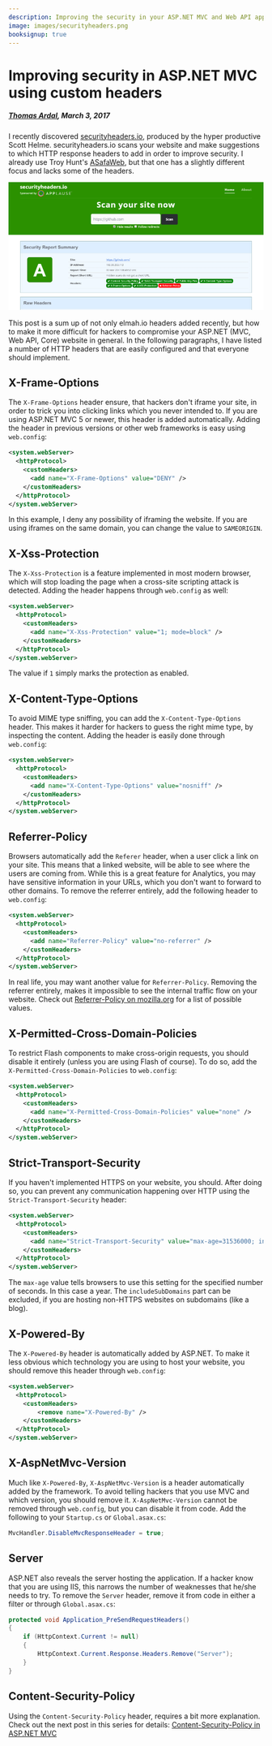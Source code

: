 ```yaml
---
description: Improving the security in your ASP.NET MVC and Web API app is easy using custom headers and a bit of c#. Make it hard for hackers in just a few minutes.
image: images/securityheaders.png
booksignup: true
---
```


# Improving security in ASP.NET MVC using custom headers

##### [Thomas Ardal](http://elmah.io/about/), March 3, 2017

I recently discovered [securityheaders.io](https://securityheaders.io/), produced by the hyper productive Scott Helme. securityheaders.io scans your website and make suggestions to which HTTP response headers to add in order to improve security. I already use Troy Hunt's [ASafaWeb](https://asafaweb.com/), but that one has a slightly different focus and lacks some of the headers.

![securityheaders.io](images/securityheaders.png)

This post is a sum up of not only elmah.io headers added recently, but how to make it more difficult for hackers to compromise your ASP.NET (MVC, Web API, Core) website in general. In the following paragraphs, I have listed a number of HTTP headers that are easily configured and that everyone should implement.

## X-Frame-Options

The `X-Frame-Options` header ensure, that hackers don't iframe your site, in order to trick you into clicking links which you never intended to. If you are using ASP.NET MVC 5 or newer, this header is added automatically. Adding the header in previous versions or other web frameworks is easy using `web.config`:

```xml
<system.webServer>
  <httpProtocol>
    <customHeaders>
      <add name="X-Frame-Options" value="DENY" />
    </customHeaders>
  </httpProtocol>
</system.webServer>
```

In this example, I deny any possibility of iframing the website. If you are using iframes on the same domain, you can change the value to `SAMEORIGIN`.

## X-Xss-Protection

The `X-Xss-Protection` is a feature implemented in most modern browser, which will stop loading the page when a cross-site scripting attack is detected. Adding the header happens through `web.config` as well:

```xml
<system.webServer>
  <httpProtocol>
    <customHeaders>
      <add name="X-Xss-Protection" value="1; mode=block" />
    </customHeaders>
  </httpProtocol>
</system.webServer>
```

The value if `1` simply marks the protection as enabled.

## X-Content-Type-Options

To avoid MIME type sniffing, you can add the `X-Content-Type-Options` header. This makes it harder for hackers to guess the right mime type, by inspecting the content. Adding the header is easily done through `web.config`:

```xml
<system.webServer>
  <httpProtocol>
    <customHeaders>
      <add name="X-Content-Type-Options" value="nosniff" />
    </customHeaders>
  </httpProtocol>
</system.webServer>
```

## Referrer-Policy

Browsers automatically add the `Referer` header, when a user click a link on your site. This means that a linked website, will be able to see where the users are coming from. While this is a great feature for Analytics, you may have sensitive information in your URLs, which you don't want to forward to other domains. To remove the referrer entirely, add the following header to `web.config`:

```xml
<system.webServer>
  <httpProtocol>
    <customHeaders>
      <add name="Referrer-Policy" value="no-referrer" />
    </customHeaders>
  </httpProtocol>
</system.webServer>
```

In real life, you may want another value for `Referrer-Policy`. Removing the referrer entirely, makes it impossible to see the internal traffic flow on your website. Check out [Referrer-Policy on mozilla.org](https://developer.mozilla.org/en-US/docs/Web/HTTP/Headers/Referrer-Policy) for a list of possible values.

## X-Permitted-Cross-Domain-Policies

To restrict Flash components to make cross-origin requests, you should disable it entirely (unless you are using Flash of course). To do so, add the `X-Permitted-Cross-Domain-Policies` to `web.config`:

```xml
<system.webServer>
  <httpProtocol>
    <customHeaders>
      <add name="X-Permitted-Cross-Domain-Policies" value="none" />
    </customHeaders>
  </httpProtocol>
</system.webServer>
```

## Strict-Transport-Security

If you haven't implemented HTTPS on your website, you should. After doing so, you can prevent any communication happening over HTTP using the `Strict-Transport-Security` header:

```xml
<system.webServer>
  <httpProtocol>
    <customHeaders>
      <add name="Strict-Transport-Security" value="max-age=31536000; includeSubDomains" />
    </customHeaders>
  </httpProtocol>
</system.webServer>
```

The `max-age` value tells browsers to use this setting for the specified number of seconds. In this case a year. The `includeSubDomains` part can be excluded, if you are hosting non-HTTPS websites on subdomains (like a blog).

## X-Powered-By

The `X-Powered-By` header is automatically added by ASP.NET. To make it less obvious which technology you are using to host your website, you should remove this header through `web.config`:

```xml
<system.webServer>
  <httpProtocol>
    <customHeaders>
        <remove name="X-Powered-By" />
    </customHeaders>
  </httpProtocol>
</system.webServer>
```

## X-AspNetMvc-Version

Much like `X-Powered-By`, `X-AspNetMvc-Version` is a header automatically added by the framework. To avoid telling hackers that you use MVC and which version, you should remove it. `X-AspNetMvc-Version` cannot be removed through `web.config`, but you can disable it from code. Add the following to your `Startup.cs` or `Global.asax.cs`:

```csharp
MvcHandler.DisableMvcResponseHeader = true;
```

## Server

ASP.NET also reveals the server hosting the application. If a hacker know that you are using IIS, this narrows the number of weaknesses that he/she needs to try. To remove the `Server` header, remove it from code in either a filter or through `Global.asax.cs`:

```csharp
protected void Application_PreSendRequestHeaders()
{
    if (HttpContext.Current != null)
    {
        HttpContext.Current.Response.Headers.Remove("Server");
    }
}
```

## Content-Security-Policy

Using the `Content-Security-Policy` header, requires a bit more explanation. Check out the next post in this series for details: [Content-Security-Policy in ASP.NET MVC](https://blog.elmah.io/content-security-policy-in-asp-net-mvc/)